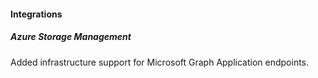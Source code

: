 
#### Integrations

##### Azure Storage Management

Added infrastructure support for Microsoft Graph Application endpoints.
